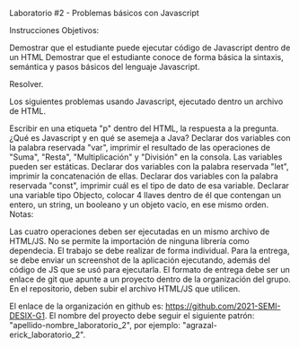 Laboratorio #2 - Problemas básicos con Javascript

Instrucciones
Objetivos:

Demostrar que el estudiante puede ejecutar código de Javascript dentro de un HTML
Demostrar que el estudiante conoce de forma básica la sintaxis, semántica y pasos básicos del lenguaje Javascript.
 

Resolver.

Los siguientes problemas usando Javascript, ejecutado dentro un archivo de HTML.

Escribir en una etiqueta "p" dentro del HTML, la respuesta a la pregunta.
¿Qué es Javascript y en qué se asemeja a Java?
Declarar dos variables con la palabra reservada "var", imprimir el resultado de las operaciones de "Suma", "Resta", "Multiplicación" y "División" en la consola. Las variables pueden ser estáticas.
Declarar dos variables con la palabra reservada "let", imprimir la concatenación de ellas.
Declarar dos variables con la palabra reservada "const", imprimir cuál es el tipo de dato de esa variable.
Declarar una variable tipo Objecto, colocar 4 llaves dentro de él que contengan un entero, un string, un booleano y un objeto vacío, en ese mismo orden.
Notas:

Las cuatro operaciones deben ser ejecutadas en un mismo archivo de HTML/JS.
No se permite la importación de ninguna librería como dependecia.
El trabajo se debe realizar de forma individual.
Para la entrega, se debe enviar un screenshot de la aplicación ejecutando, además del código de JS que se usó para ejecutarla. El formato de entrega debe ser un enlace de git que apunte a un proyecto dentro de la organización del grupo. En el repositorio, deben subir el archivo HTML/JS que utilicen.

 

El enlace de la organización en github es: https://github.com/2021-SEMI-DESIX-G1. El nombre del proyecto debe seguir el siguiente patrón: "apellido-nombre_laboratorio_2", por ejemplo: "agrazal-erick_laboratorio_2".

